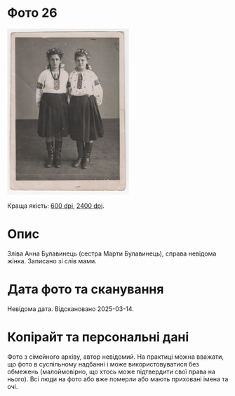# Фото 26 #

[<img src="photo_026_75.jpg" />](...)

Краща якість: [600 dpi](...), [2400 dpi](...).

# Опис #

Зліва Анна Булавинець (сестра Марти Булавинець), справа невідома жінка. Записано зі слів мами.

# Дата фото та сканування #

Невідома дата. Відскановано 2025-03-14.

# Копірайт та персональні дані #

Фото з сімейного архіву, автор невідомий. На практиці можна вважати, що фото в суспільному надбанні і може використовуватися без обмежень (малоймовірно, що хтось може підтвердити свої права на нього). Всі люди на фото або вже померли або мають приховані імена та очі.
